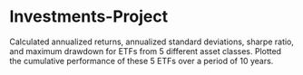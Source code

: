 # Investments-Project
Calculated annualized returns, annualized standard deviations, sharpe ratio, and maximum drawdown for ETFs from 5 different asset classes. Plotted the cumulative performance of these 5 ETFs over a period of 10 years.
